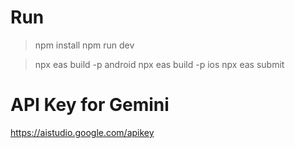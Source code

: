 # Run
> npm install
> npm run dev

> npx eas build -p android
> npx eas build -p ios
> npx eas submit

# API Key for Gemini
https://aistudio.google.com/apikey